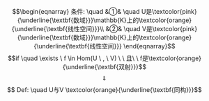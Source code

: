 $$\begin{eqnarray}
条件: \quad
&①& \quad U是\textcolor{pink}{\underline{\textbf{数域}}}\mathbb{K}上的\textcolor{orange}{\underline{\textbf{线性空间}}}\\
&②& \quad V是\textcolor{pink}{\underline{\textbf{数域}}}\mathbb{K}上的\textcolor{orange}{\underline{\textbf{线性空间}}}
\end{eqnarray}$$
$$if \quad \exists \ f \in Hom(U \ , \  V) \ \ 且\ \ f是\textcolor{orange}{\underline{\textbf{双射}}}$$
$$\quad \Downarrow \quad $$
$$ Def: \quad U与V \textcolor{orange}{\underline{\textbf{同构}}}$$
